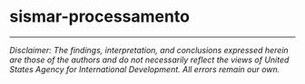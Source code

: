 # sismar-processamento
---

*Disclaimer: The findings, interpretation, and conclusions expressed herein are those of the authors and do not necessarily reflect the views of United States Agency for International Development. All errors remain our own.*